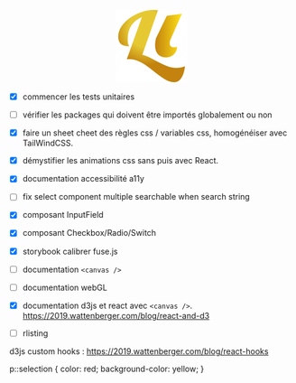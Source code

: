 <p align="center">
  <img width="128" src="https://raw.githubusercontent.com/lhapaipai/lonlat/main/extra/shared/images/logo.svg" alt="Lonlat logo">
</p>

- [X] commencer les tests unitaires
- [ ] vérifier les packages qui doivent être importés globalement ou non
- [X] faire un sheet cheet des règles css / variables css, homogénéiser avec TailWindCSS.
- [X] démystifier les animations css sans puis avec React.
- [X] documentation accessibilité a11y

- [ ] fix select component multiple searchable when search string

- [X] composant InputField
- [X] composant Checkbox/Radio/Switch
- [X] storybook calibrer fuse.js

- [ ] documentation `<canvas />`
- [ ] documentation webGL
- [X] documentation d3js et react avec `<canvas />`. https://2019.wattenberger.com/blog/react-and-d3
- [ ] rlisting



d3js custom hooks : https://2019.wattenberger.com/blog/react-hooks

p::selection {
  color: red;
  background-color: yellow;
}
